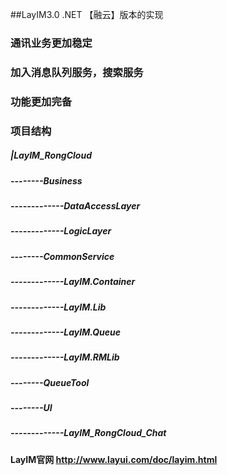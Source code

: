 ##LayIM3.0 .NET 【融云】版本的实现
### 通讯业务更加稳定
### 加入消息队列服务，搜索服务
### 功能更加完备
### 项目结构
##### |LayIM_RongCloud
##### --------Business
##### -------------DataAccessLayer
##### -------------LogicLayer
##### --------CommonService
##### -------------LayIM.Container
##### -------------LayIM.Lib
##### -------------LayIM.Queue
##### -------------LayIM.RMLib
##### --------QueueTool
##### --------UI
##### -------------LayIM_RongCloud_Chat
#### LayIM官网 http://www.layui.com/doc/layim.html
 
